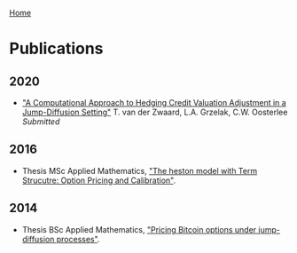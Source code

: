 [Home](index.md)

# Publications

## 2020
* ["A Computational Approach to Hedging Credit Valuation Adjustment in a Jump-Diffusion Setting"](https://arxiv.org/pdf/2005.10504.pdf) T. van der Zwaard, L.A. Grzelak, C.W. Oosterlee *Submitted*

## 2016
* Thesis MSc Applied Mathematics, ["The heston model with Term Strucutre: Option Pricing and Calibration"](http://resolver.tudelft.nl/uuid:eb4a8dd4-e024-48d7-9784-4bbecbebe1f1).

## 2014
* Thesis BSc Applied Mathematics, ["Pricing Bitcoin options under jump-diffusion processes"](http://resolver.tudelft.nl/uuid:c9e40f25-738e-4c69-a747-e10de372dc42).
